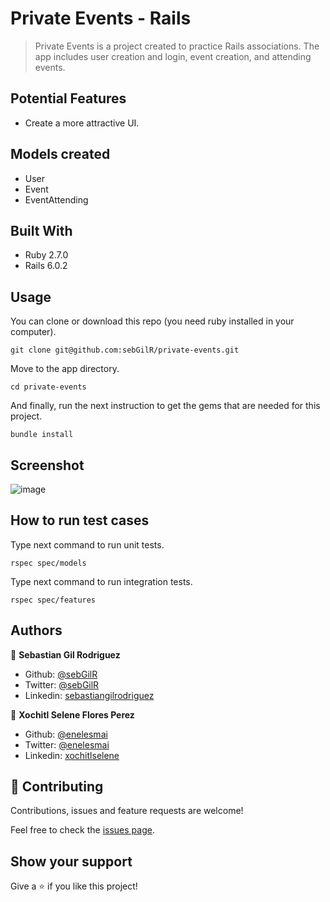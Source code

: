 # Private Events - Rails

> Private Events is a project created to practice Rails associations. The app includes user creation and login, event creation, and attending events.

## Potential Features

- Create a more attractive UI.

## Models created

- User
- Event
- EventAttending

## Built With

- Ruby 2.7.0
- Rails 6.0.2

## Usage

You can clone or download this repo (you need ruby installed in your computer).

    git clone git@github.com:sebGilR/private-events.git

Move to the app directory.

    cd private-events

And finally, run the next instruction to get the gems that are needed for this project.
    
    bundle install

## Screenshot

![image](https://user-images.githubusercontent.com/5160907/81319803-d3e76a80-9055-11ea-95de-e2149c7b26d2.png)

## How to run test cases

Type next command to run unit tests.

    rspec spec/models

Type next command to run integration tests.

    rspec spec/features


## Authors

👤 **Sebastian Gil Rodriguez**

- Github: [@sebGilR](https://github.com/sebGilR)
- Twitter: [@sebGilR](https://twitter.com/sebGilR)
- Linkedin: [sebastiangilrodriguez](https://www.linkedin.com/in/sebastiangilrodriguez)

👤 **Xochitl Selene Flores Perez**

- Github: [@enelesmai](https://github.com/enelesmai)
- Twitter: [@enelesmai](https://twitter.com/enelesmai)
- Linkedin: [xochitlselene](https://www.linkedin.com/in/xochitlselene)

## 🤝 Contributing

Contributions, issues and feature requests are welcome!

Feel free to check the [issues page](issues/).

## Show your support

Give a ⭐️ if you like this project!

